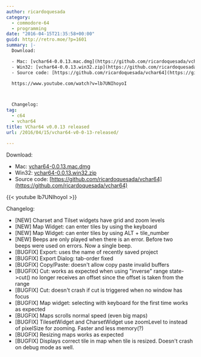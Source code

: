 ```yaml
---
author: ricardoquesada
category:
  - commodore-64
  - programming
date: "2016-04-15T21:35:58+00:00"
guid: http://retro.moe/?p=1601
summary: |-
  Download:

  - Mac: [vchar64-0.0.13.mac.dmg](https://github.com/ricardoquesada/vchar64/releases/download/0.0.13/vchar64-0.0.13.mac.dmg)
  - Win32: [vchar64-0.0.13.win32.zip](https://github.com/ricardoquesada/vchar64/releases/download/0.0.13/vchar64-0.0.13.win32.zip)
  - Source code: [https://github.com/ricardoquesada/vchar64](https://github.com/ricardoquesada/vchar64)

  https://www.youtube.com/watch?v=lb7UNIhoyoI



  Changelog:
tag:
  - c64
  - vchar64
title: VChar64 v0.0.13 released
url: /2016/04/15/vchar64-v0-0-13-released/

---
```

Download:

- Mac: [vchar64-0.0.13.mac.dmg](https://github.com/ricardoquesada/vchar64/releases/download/0.0.13/vchar64-0.0.13.mac.dmg)
- Win32: [vchar64-0.0.13.win32.zip](https://github.com/ricardoquesada/vchar64/releases/download/0.0.13/vchar64-0.0.13.win32.zip)
- Source code: [https://github.com/ricardoquesada/vchar64](https://github.com/ricardoquesada/vchar64)

{{< youtube lb7UNIhoyoI >}}

Changelog:

- \[NEW\] Charset and Tilset widgets have grid and zoom levels
- \[NEW\] Map Widget: can enter tiles by using the keyboard
- \[NEW\] Map Widget: can enter tiles by using ALT + tile\_number
- \[NEW\] Beeps are only played when there is an error. Before two beeps were used on errors. Now a single beep.
- \[BUGFIX\] Export: uses the name of recently saved project
- \[BUGFIX\] Export Dialog: tab-order fixed
- \[BUGFIX\] Copy/Paste: doesn't allow copy paste invalid buffers
- \[BUGFIX\] Cut: works as expected when using "inverse" range state->cut() no longer receives an offset since the offset is taken from the range
- \[BUGFIX\] Cut: doesn't crash if cut is triggered when no window has focus
- \[BUGFIX\] Map widget: selecting with keyboard for the first time works as expected
- \[BUGFIX\] Maps scrolls normal speed (even big maps)
- \[BUGFIX\] TilesetWidget and CharsetWidget use zoomLevel to instead of pixelSize for zooming. Faster and less memory(?)
- \[BUGFIX\] Resizing maps works as expected
- \[BUGFIX\] Displays correct tile in map when tile is resized. Doesn't crash on debug mode as well.
